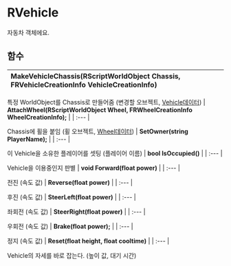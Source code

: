 # **RVehicle**


자동차 객체에요. 
## **함수**

| **MakeVehicleChassis(RScriptWorldObject Chassis, FRVehicleCreationInfo VehicleCreationInfo)** |
| :--- |

특정 WorldObject를 Chassis로 만들어줌 (변경할 오브젝트, [Vehicle데이터](https://ditoland-utplus.gitbook.io/ditoland/api-reference/common/vehiclecreationinfo))
| **AttachWheel(RScriptWorldObject Wheel, FRWheelCreationInfo WheelCreationInfo);** |
| :--- |

Chassis에 휠을 붙임 (휠 오브젝트, [Wheel데이터](https://ditoland-utplus.gitbook.io/ditoland/api-reference/common/wheelcreationinfo))
| **SetOwner(string PlayerName);** |
| :--- |

이 Vehicle을 소유한 플레이어를 셋팅 (플레이어 이름) 
| **bool IsOccupied()** |
| :--- |

Vehicle을 이용중인지 판별 
| **void Forward(float power)** |
| :--- |

전진 (속도 값) 
| **Reverse(float power)** |
| :--- |

후진 (속도 값) 
| **SteerLeft(float power)** |
| :--- |

좌회전 (속도 값) 
| **SteerRight(float power)** |
| :--- |

우회전 (속도 값) 
| **Brake(float power);** |
| :--- |

정지 (속도 값) 
| **Reset(float height, float cooltime)** |
| :--- |

Vehicle의 자세를 바로 잡는다. (높이 값, 대기 시간) 
